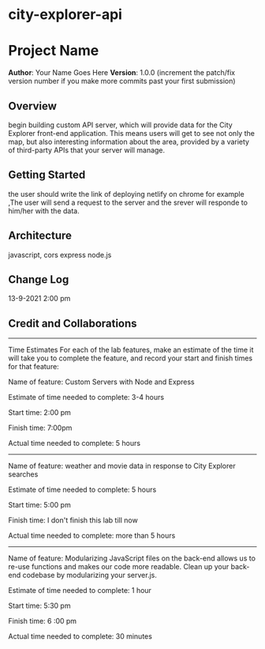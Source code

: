 # city-explorer-api

# Project Name

**Author**: Your Name Goes Here
**Version**: 1.0.0 (increment the patch/fix version number if you make more commits past your first submission)

## Overview
begin building  custom API server, which will provide data for the City Explorer front-end application. This means users will get to see not only the map, but also interesting information about the area, provided by a variety of third-party APIs that your server will manage.
## Getting Started
the user should write the link of deploying netlify on chrome for example ,The user will send a request to the server and the srever will responde to him/her with the data.
## Architecture
javascript,
cors
express
node.js

## Change Log


13-9-2021 2:00 pm

## Credit and Collaborations
<!-- Give credit (and a link) to other people or resources that helped you build this application. -->

---------------------------------------------


Time Estimates
For each of the lab features, make an estimate of the time it will take you to complete the feature, and record your start and finish times for that feature:

Name of feature: Custom Servers with Node and Express


Estimate of time needed to complete: 3-4 hours

Start time: 2:00 pm

Finish time: 7:00pm

Actual time needed to complete: 5 hours


----------------------------------


Name of feature: weather and movie data in response to City Explorer searches

Estimate of time needed to complete: 5 hours

Start time: 5:00 pm

Finish time:  I don't finish this lab till now

Actual time needed to complete: more than 5 hours

-------------------------------------------

Name of feature: Modularizing JavaScript files on the back-end allows us to re-use functions and makes our code more readable. Clean up your back-end codebase by modularizing your server.js.

Estimate of time needed to complete: 1 hour

Start time: 5:30 pm

Finish time: 6 :00 pm

Actual time needed to complete: 30 minutes

